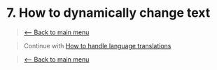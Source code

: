 # 7. How to dynamically change text
> [<-- Back to main menu](README.md)





> Continue with [How to handle language translations](08_How_to_handle_language_translations.md)

> [<-- Back to main menu](README.md)